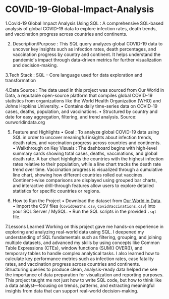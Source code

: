 # COVID-19-Global-Impact-Analysis

1.Covid-19 Global Impact Analysis Using SQL :
A comprehensive SQL-based analysis of global COVID-19 data to explore infection rates, death trends, and vaccination progress across countries and continents.

2.  Description/Purpose :
This SQL query analyzes global COVID-19 data to uncover key insights such as infection rates, death percentages, and vaccination progress by country and continent. It helps understand the pandemic's impact through data-driven metrics for further visualization and decision-making.

3.Tech Stack :
SQL – Core language used for data exploration and transformation

4.Data Source :
The data used in this project was sourced from Our World in Data, a reputable open-source platform that compiles global COVID-19 statistics from organizations like the World Health Organization (WHO) and Johns Hopkins University.
• Contains daily time-series data on COVID-19 cases, deaths, population, and vaccinations.
• Structured by country and date for easy aggregation, filtering, and trend analysis.
Source: ourworldindata.org 

5. Feature and Highlights
• Goal :
To analyze global COVID-19 data using SQL in order to uncover meaningful insights about infection trends, death rates, and vaccination progress across countries and continents.
• Walkthrough on Key Visuals :
The dashboard begins with high-level summary cards showing total cases, deaths, vaccinations, and global death rate. A bar chart highlights the countries with the highest infection rates relative to their population, while a line chart tracks the death rate trend over time. Vaccination progress is visualized through a cumulative line chart, showing how different countries rolled out vaccines. Continent-wise comparisons are displayed using grouped bar charts, and interactive drill-through features allow users to explore detailed statistics for specific countries or regions.

6. How to Run the Project
• Download the dataset from [Our World in Data](https://ourworldindata.org/covid-deaths).
• Import the CSV files (`CovidDeaths.csv`, `CovidVaccinations.csv`) into your SQL Server / MySQL.
• Run the SQL scripts in the provided `.sql` file.

7.Lessons Learned 
Working on this project gave me hands-on experience in exploring and analyzing real-world data using SQL. I deepened my understanding of SQL fundamentals such as filtering, grouping, and joining multiple datasets, and advanced my skills by using concepts like Common Table Expressions (CTEs), window functions (SUM() OVER()), and temporary tables to handle complex analytical tasks. I also learned how to calculate key performance metrics such as infection rates, case fatality rates, and vaccination progress across countries and continents. Structuring queries to produce clean, analysis-ready data helped me see the importance of data preparation for visualization and reporting purposes. This project taught me not just how to write SQL code, but how to think like a data analyst—focusing on trends, patterns, and extracting meaningful insights from data that can support real-world decision-making.
